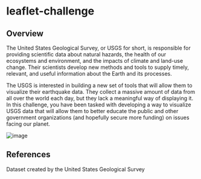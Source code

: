 # leaflet-challenge

## Overview

The United States Geological Survey, or USGS for short, is responsible for providing scientific data about natural hazards, the health of our ecosystems and environment, and the impacts of climate and land-use change. Their scientists develop new methods and tools to supply timely, relevant, and useful information about the Earth and its processes.

The USGS is interested in building a new set of tools that will allow them to visualize their earthquake data. They collect a massive amount of data from all over the world each day, but they lack a meaningful way of displaying it. In this challenge, you have been tasked with developing a way to visualize USGS data that will allow them to better educate the public and other government organizations (and hopefully secure more funding) on issues facing our planet.

![image](https://github.com/erikacamach/leaflet-challenge/assets/134974849/5c275688-08b7-49f8-acb4-bc83e4ba4f2b)


## References

Dataset created by the United States Geological Survey
